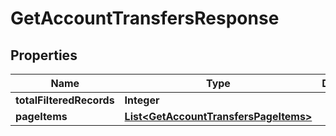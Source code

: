 
# GetAccountTransfersResponse

## Properties
Name | Type | Description | Notes
------------ | ------------- | ------------- | -------------
**totalFilteredRecords** | **Integer** |  |  [optional]
**pageItems** | [**List&lt;GetAccountTransfersPageItems&gt;**](GetAccountTransfersPageItems.md) |  |  [optional]




